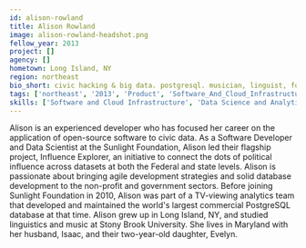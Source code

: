 ```yaml
---
id: alison-rowland
title: Alison Rowland
image: alison-rowland-headshot.png
fellow_year: 2013
project: []
agency: []
hometown: Long Island, NY
region: northeast
bio_short: civic hacking & big data. postgresql. musician, linguist, foodie, parent.
tags: ['northeast', '2013', 'Product', 'Software_And_Cloud_Infrastructure', 'Data_Science_And_Analytics', 'AI_Machine_Learning']
skills: ['Software and Cloud Infrastructure', 'Data Science and Analytics', 'Product', 'AI/Machine Learning']
---
```


Alison is an experienced developer who has focused her career on the application of open-source software to civic data.  As a Software Developer and Data Scientist at the Sunlight Foundation, Alison led their flagship project, Influence Explorer, an initiative to connect the dots of political influence across datasets at both the Federal and state levels.  Alison is passionate about bringing agile development strategies and solid database development to the non-profit and government sectors.  Before joining Sunlight Foundation in 2010, Alison was part of a TV-viewing analytics team that developed and maintained the world's largest commercial PostgreSQL database at that time.  Alison grew up in Long Island, NY, and studied linguistics and music at Stony Brook University. She lives in Maryland with her husband, Isaac, and their two-year-old daughter, Evelyn.
